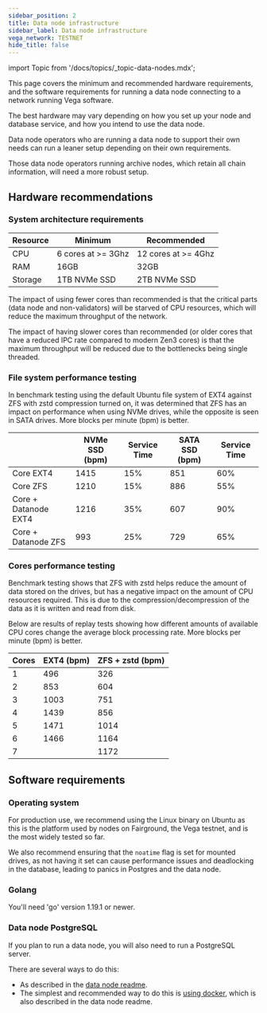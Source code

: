 ```yaml
---
sidebar_position: 2
title: Data node infrastructure
sidebar_label: Data node infrastructure
vega_network: TESTNET
hide_title: false
---
```


import Topic from '/docs/topics/_topic-data-nodes.mdx';

<Topic />

This page covers the minimum and recommended hardware requirements, and the software requirements for running a data node connecting to a network running Vega software.

The best hardware may vary depending on how you set up your node and database service, and how you intend to use the data node.

Data node operators who are running a data node to support their own needs can run a leaner setup depending on their own requirements.

Those data node operators running archive nodes, which retain all chain information, will need a more robust setup.

## Hardware recommendations

### System architecture requirements

| Resource | Minimum            | Recommended         |
| -------- | ------------------ | ------------------- |
| CPU      | 6 cores at >= 3Ghz | 12 cores at >= 4Ghz |
| RAM      | 16GB               | 32GB                |
| Storage  | 1TB NVMe SSD       | 2TB NVMe SSD        |

The impact of using fewer cores than recommended is that the critical parts (data node and non-validators) will be starved of CPU resources, which will reduce the maximum throughput of the network.

The impact of having slower cores than recommended (or older cores that have a reduced IPC rate compared to modern Zen3 cores) is that the maximum throughput will be reduced due to the bottlenecks being single threaded.

### File system performance testing

In benchmark testing using the default Ubuntu file system of EXT4 against ZFS with zstd compression turned on, it was determined that ZFS has an impact on performance when using NVMe drives, while the opposite is seen in SATA drives. More blocks per minute (bpm) is better.

|                      | NVMe SSD (bpm) | Service Time | SATA SSD (bpm) | Service Time |
| -------------------- | -------------- | ------------ | -------------- | ------------ |
| Core EXT4            | 1415           | 15%          | 851            | 60%          |
| Core ZFS             | 1210           | 15%          | 886            | 55%          |
| Core + Datanode EXT4 | 1216           | 35%          | 607            | 90%          |
| Core + Datanode ZFS  | 993            | 25%          | 729            | 65%          |

### Cores performance testing

Benchmark testing shows that ZFS with zstd helps reduce the amount of data stored on the drives, but has a negative impact on the amount of CPU resources required. This is due to the compression/decompression of the data as it is written and read from disk.

Below are results of replay tests showing how different amounts of available CPU cores change the average block processing rate. More blocks per minute (bpm) is better.

| Cores | EXT4 (bpm) | ZFS + zstd (bpm) |
| ----- | ---------- | ---------------- |
| 1     | 496        | 326              |
| 2     | 853        | 604              |
| 3     | 1003       | 751              |
| 4     | 1439       | 856              |
| 5     | 1471       | 1014             |
| 6     | 1466       | 1164             |
| 7     |            | 1172             |

## Software requirements

### Operating system

For production use, we recommend using the Linux binary on Ubuntu as this is the platform used by nodes on Fairground, the Vega testnet, and is the most widely tested so far.

We also recommend ensuring that the `noatime` flag is set for mounted drives, as not having it set can cause performance issues and deadlocking in the database, leading to panics in Postgres and the data node.

### Golang

You'll need 'go' version 1.19.1 or newer.

### Data node PostgreSQL

If you plan to run a data node, you will also need to run a PostgreSQL server.

There are several ways to do this:

- As described in the [data node readme](https://github.com/vegaprotocol/vega/blob/develop/datanode/README.md).
- The simplest and recommended way to do this is [using docker](https://github.com/vegaprotocol/vega/blob/develop/datanode/README.md#using-docker), which is also described in the data node readme.

<!-- ### Block explorer PostgresSQL [WIP] -->
